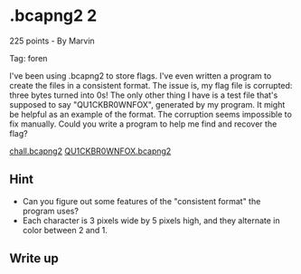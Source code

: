 # .bcapng2 2
225 points - By Marvin

Tag: foren

I've been using .bcapng2 to store flags. I've even written a program to create the files in a consistent format. The issue is, my flag file is corrupted: three bytes turned into 0s! The only other thing I have is a test file that's supposed to say "QU1CKBR0WNFOX", generated by my program. It might be helpful as an example of the format. The corruption seems impossible to fix manually. Could you write a program to help me find and recover the flag?

[chall.bcapng2](chall.bcapng2)
[QU1CKBR0WNFOX.bcapng2](QU1CKBR0WNFOX.bcapng2)

## Hint
- Can you figure out some features of the "consistent format" the program uses?
- Each character is 3 pixels wide by 5 pixels high, and they alternate in color between 2 and 1.
## Write up



